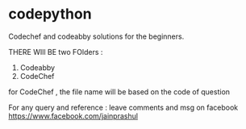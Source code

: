 # codepython
Codechef and codeabby solutions for the beginners.

THERE WIll BE two FOlders :
 1. Codeabby 
 2. CodeChef
 
 for CodeChef , the file name will be based on the code of question
 
 For any query and reference :
 leave comments and msg on facebook
 https://www.facebook.com/jainprashul
